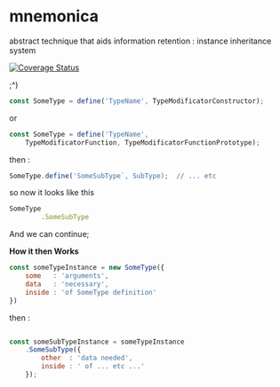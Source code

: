 # mnemonica
abstract technique that aids information retention : instance inheritance system

[![Coverage Status](https://coveralls.io/repos/github/wentout/mnemonica/badge.svg?branch=master)](https://coveralls.io/github/wentout/mnemonica?branch=master)

;^)

```js
const SomeType = define('TypeName', TypeModificatorConstructor);
```

or

```js
const SomeType = define('TypeName',
	TypeModificatorFunction, TypeModificatorFunctionPrototype);
```

then :

```js
SomeType.define('SomeSubType`, SubType);  // ... etc
```

so now it looks like this

```js
SomeType
		.SomeSubType
```

And we can continue;

**How it then Works**

```js
const someTypeInstance = new SomeType({
	some   : 'arguments',
	data   : 'necessary',
	inside : 'of SomeType definition'
})
```

then :

```js

const someSubTypeInstance = someTypeInstance
	.SomeSubType({
		other  : 'data needed',
		inside : ' of ... etc ...'
	});

```